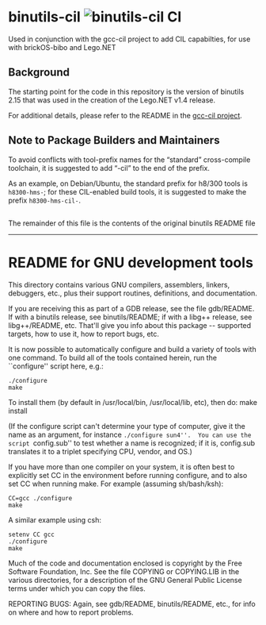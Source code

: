 # binutils-cil  ![binutils-cil CI](https://github.com/BrickBot/binutils-cil/workflows/binutils-cil%20CI/badge.svg)
Used in conjunction with the gcc-cil project to add CIL capabilties, for use with brickOS-bibo and Lego.NET


## Background
The starting point for the code in this repository is the version of
binutils 2.15 that was used in the creation of the Lego.NET v1.4 release.


For additional details, please refer to the README in the [gcc-cil project](https://github.com/BrickBot/gcc-cil).

## Note to Package Builders and Maintainers
To avoid conflicts with tool-prefix names for the “standard” cross-compile toolchain,
it is suggested to add “-cil” to the end of the prefix.

As an example, on Debian/Ubuntu, the standard prefix for h8/300 tools is `h8300-hms-`;
for these CIL-enabled build tools, it is suggested to make the prefix `h8300-hms-cil-`.


## 

The remainder of this file is the contents of the original binutils README file

* * *

# README for GNU development tools

This directory contains various GNU compilers, assemblers, linkers, 
debuggers, etc., plus their support routines, definitions, and documentation.

If you are receiving this as part of a GDB release, see the file gdb/README.
If with a binutils release, see binutils/README;  if with a libg++ release,
see libg++/README, etc.  That'll give you info about this
package -- supported targets, how to use it, how to report bugs, etc.

It is now possible to automatically configure and build a variety of
tools with one command.  To build all of the tools contained herein,
run the ``configure'' script here, e.g.:

	./configure 
	make

To install them (by default in /usr/local/bin, /usr/local/lib, etc),
then do:
	make install

(If the configure script can't determine your type of computer, give it
the name as an argument, for instance ``./configure sun4''.  You can
use the script ``config.sub'' to test whether a name is recognized; if
it is, config.sub translates it to a triplet specifying CPU, vendor,
and OS.)

If you have more than one compiler on your system, it is often best to
explicitly set CC in the environment before running configure, and to
also set CC when running make.  For example (assuming sh/bash/ksh):

	CC=gcc ./configure
	make

A similar example using csh:

	setenv CC gcc
	./configure
	make

Much of the code and documentation enclosed is copyright by
the Free Software Foundation, Inc.  See the file COPYING or
COPYING.LIB in the various directories, for a description of the
GNU General Public License terms under which you can copy the files.

REPORTING BUGS: Again, see gdb/README, binutils/README, etc., for info
on where and how to report problems.
